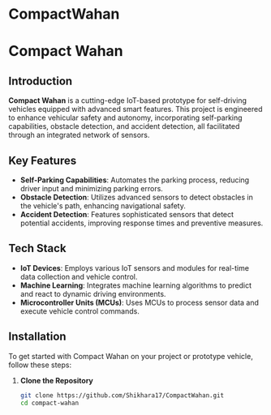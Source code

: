 # CompactWahan

# Compact Wahan

## Introduction
**Compact Wahan** is a cutting-edge IoT-based prototype for self-driving vehicles equipped with advanced smart features. This project is engineered to enhance vehicular safety and autonomy, incorporating self-parking capabilities, obstacle detection, and accident detection, all facilitated through an integrated network of sensors.

## Key Features
- **Self-Parking Capabilities**: Automates the parking process, reducing driver input and minimizing parking errors.
- **Obstacle Detection**: Utilizes advanced sensors to detect obstacles in the vehicle's path, enhancing navigational safety.
- **Accident Detection**: Features sophisticated sensors that detect potential accidents, improving response times and preventive measures.

## Tech Stack
- **IoT Devices**: Employs various IoT sensors and modules for real-time data collection and vehicle control.
- **Machine Learning**: Integrates machine learning algorithms to predict and react to dynamic driving environments.
- **Microcontroller Units (MCUs)**: Uses MCUs to process sensor data and execute vehicle control commands.

## Installation
To get started with Compact Wahan on your project or prototype vehicle, follow these steps:

1. **Clone the Repository**
   ```bash
   git clone https://github.com/Shikhara17/CompactWahan.git
   cd compact-wahan

